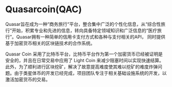 # 

# Quasarcoin(QAC)

Quasar旨在成为一种“商务旅行“平台，整合集中广泛的个性化信息，从“综合性旅行”开始，积累专业和先进的信息，转向具备特定领域知识和广泛信息的“医疗旅行”。Quasar拥有一种简单的信用卡支付方式和各种与支付相关的API， 同时提供基于加密货币相关的区块链技术的合作系统。

Quasar Coin 采用了比特币平台，比特币平台作为第一个加密货币已经被证明是安全的，并且在日常交易中应用了 Light Coin 来减少阻塞时间以实现快速结算。此外，为了顺利进行区块挖矿，解决了故意提高难度使其难以挖矿的难度炸弹问题。由于类星体币的开发已经完成，项目团队专注于相关基础设施系统的开发，以激活加密货币的交易。


